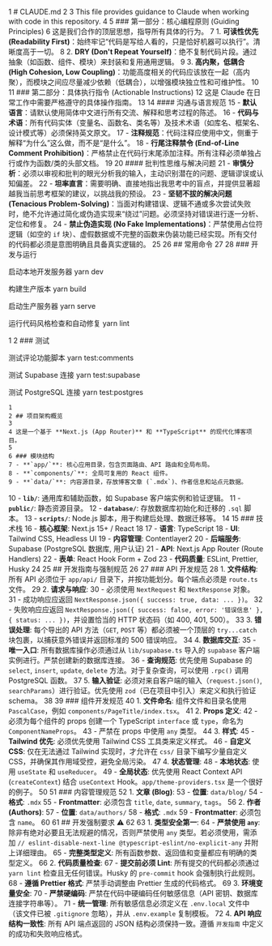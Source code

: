 1 # CLAUDE.md
2
3 This file provides guidance to Claude when working with code in this repository.
4
5 ### 第一部分：核心编程原则 (Guiding Principles)
6 这是我们合作的顶层思想，指导所有具体的行为。
7 1. **可读性优先 (Readability First)**：始终牢记“代码是写给人看的，只是恰好机器可以执行”。清晰度高于一切。
8 2. **DRY (Don't Repeat Yourself)**：绝不复制代码片段。通过抽象（如函数、组件、模块）来封装和复用通用逻辑。
9 3. **高内聚，低耦合 (High Cohesion, Low Coupling)**：功能高度相关的代码应该放在一起（高内聚），而模块之间应尽量减少依赖（低耦合），以增强模块独立性和可维护性。
10
11 ### 第二部分：具体执行指令 (Actionable Instructions)
12 这是 Claude 在日常工作中需要严格遵守的具体操作指南。
13
14 #### 沟通与语言规范
15 - **默认语言**：请默认使用简体中文进行所有交流、解释和思考过程的陈述。
16 - **代码与术语**：所有代码实体（变量名、函数名、类名等）及技术术语（如库名、框架名、设计模式等）必须保持英文原文。
17 - **注释规范**：代码注释应使用中文，侧重于解释“为什么”这么做，而不是“是什么”。
18 - **行尾注释禁令 (End-of-Line Comment Prohibition)**：严格禁止在代码行末尾添加注释。所有注释必须单独占行或作为函数/类的头部文档。
19
20 #### 批判性思维与解决问题
21 - **审慎分析**：必须以审视和批判的眼光分析我的输入，主动识别潜在的问题、逻辑谬误或认知偏差。
22 - **坦率直言**：需要明确、直接地指出我思考中的盲点，并提供显著超越我当前思考框架的建议，以挑战我的预设。
23 - **坚韧不拔的解决问题 (Tenacious Problem-Solving)**：当面对构建错误、逻辑不通或多次尝试失败时，绝不允许通过简化或伪造实现来“绕过”问题。必须坚持对错误进行逐一分析、定位和修复。
24 - **禁止伪造实现 (No Fake Implementations)**：严禁使用占位符逻辑（如空的 `if` 块）、虚假数据或不完整的函数来伪装功能已经实现。所有交付的代码都必须是意图明确且具备真实逻辑的。
25
26 ## 常用命令
27
28 ### 开发与运行

启动本地开发服务器
yarn dev

构建生产版本
yarn build

启动生产服务器
yarn serve

运行代码风格检查和自动修复
yarn lint

1
2 ### 测试

测试评论功能脚本
yarn test:comments

测试 Supabase 连接
yarn test:supabase

测试 PostgreSQL 连接
yarn test:postgres

    1
    2 ## 项目架构概览
    3
    4 这是一个基于 **Next.js (App Router)** 和 **TypeScript** 的现代化博客项目。
    5
    6 ### 模块结构
    7 - **`app/`**: 核心应用目录，包含页面路由、API 路由和全局布局。
    8 - **`components/`**: 全局可复用的 React 组件。
    9 - **`data/`**: 内容源目录，存放博客文章 (`.mdx`)、作者信息和站点元数据。

10 - **`lib/`**: 通用库和辅助函数，如 Supabase 客户端实例和验证逻辑。
11 - **`public/`**: 静态资源目录。
12 - **`database/`**: 存放数据库初始化和迁移的 `.sql` 脚本。
13 - **`scripts/`**: Node.js 脚本，用于构建后处理、数据迁移等。
14
15 ### 技术栈
16 - **核心框架**: Next.js 15+ / React 18
17 - **语言**: TypeScript
18 - **UI**: Tailwind CSS, Headless UI
19 - **内容管理**: Contentlayer2
20 - **后端服务**: Supabase (PostgreSQL 数据库, 用户认证)
21 - **API**: Next.js App Router (Route Handlers)
22 - **表单**: React Hook Form + Zod
23 - **代码质量**: ESLint, Prettier, Husky
24
25 ## 开发指南与强制规范
26
27 ### API 开发规范
28 1. **文件结构**: 所有 API 必须位于 `app/api/` 目录下，并按功能划分。每个端点必须是 `route.ts` 文件。
29 2. **请求与响应**:
30 - 必须使用 `NextRequest` 和 `NextResponse` 对象。
31 - 成功响应应返回 `NextResponse.json({ success: true, data: ... })`。
32 - 失败响应应返回 `NextResponse.json({ success: false, error: '错误信息' }, { status: ... })`，并设置恰当的 HTTP 状态码（如 400, 401, 500）。
33 3. **错误处理**: 每个导出的 API 方法（`GET`, `POST` 等）都必须被一个顶层的 `try...catch` 块包裹，以捕获意外错误并返回标准的 500 错误响应。
34 4. **数据库交互**:
35 - **唯一入口**: 所有数据库操作必须通过从 `lib/supabase.ts` 导入的 `supabase` 客户端实例进行。严禁创建新的数据库连接。
36 - **查询规范**: 优先使用 Supabase 的 `select`, `insert`, `update`, `delete` 方法。对于复杂查询，可以使用 `.rpc()` 调用 PostgreSQL 函数。
37 5. **输入验证**: 必须对来自客户端的输入（`request.json()`, `searchParams`）进行验证。优先使用 `zod`（已在项目中引入）来定义和执行验证 schema。
38
39 ### 组件开发规范
40 1. **文件命名**: 组件文件和目录名使用 `PascalCase`，例如 `components/PageTitle/index.tsx`。
41 2. **Props 定义**:
42 - 必须为每个组件的 props 创建一个 TypeScript `interface` 或 `type`，命名为 `ComponentNameProps`。
43 - 严禁在 props 中使用 `any` 类型。
44 3. **样式**:
45 - **Tailwind 优先**: 必须优先使用 Tailwind CSS 工具类来定义样式。
46 - **自定义 CSS**: 仅在无法通过 Tailwind 实现时，才允许在 `css/` 目录下编写少量自定义 CSS，并确保其作用域受控，避免全局污染。
47 4. **状态管理**:
48 - **本地状态**: 使用 `useState` 和 `useReducer`。
49 - **全局状态**: 优先使用 React Context API (`createContext`) 结合 `useContext` Hook。`app/theme-providers.tsx` 是一个很好的例子。
50
51 ### 内容管理规范
52 1. **文章 (Blog)**:
53 - **位置**: `data/blog/`
54 - **格式**: `.mdx`
55 - **Frontmatter**: 必须包含 `title`, `date`, `summary`, `tags`。
56 2. **作者 (Authors)**:
57 - **位置**: `data/authors/`
58 - **格式**: `.mdx`
59 - **Frontmatter**: 必须包含 `name`。
60
61 ## 开发强制要求 ⚠️
62
63 1. **类型安全第一**:
64 - **严禁使用 `any`**: 除非有绝对必要且无法规避的情况，否则严禁使用 `any` 类型。若必须使用，需添加 `// eslint-disable-next-line @typescript-eslint/no-explicit-any` 并附上详细理由。
65 - **完整类型定义**: 所有函数参数、返回值和变量都应有明确的类型定义。
66 2. **代码质量检查**:
67 - **提交前必须 Lint**: 所有提交的代码都必须通过 `yarn lint` 检查且无任何错误。Husky 的 `pre-commit` hook 会强制执行此规则。
68 - **遵循 Prettier 格式**: 严禁手动调整由 Prettier 生成的代码格式。
69 3. **环境变量安全**:
70 - **严禁硬编码**: 严禁在代码中硬编码任何敏感信息（API 密钥、数据库连接字符串等）。
71 - **统一管理**: 所有敏感信息必须定义在 `.env.local` 文件中（该文件已被 `.gitignore` 忽略），并从 `.env.example` 复制模板。
72 4. **API 响应结构一致性**: 所有 API 端点返回的 JSON 结构必须保持一致。遵循 `开发指南` 中定义的成功和失败响应格式。
